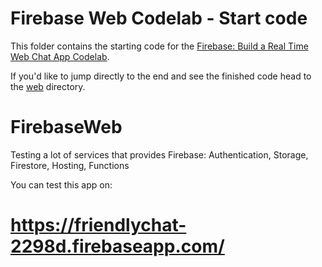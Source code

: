 # Firebase Web Codelab - Start code

This folder contains the starting code for the [Firebase: Build a Real Time Web Chat App Codelab](https://codelabs.developers.google.com/codelabs/firebase-web/).

If you'd like to jump directly to the end and see the finished code head to the [web](../web) directory.

# FirebaseWeb
Testing a lot of services that provides Firebase: Authentication, Storage, Firestore, Hosting, Functions

You can test this app on:

# https://friendlychat-2298d.firebaseapp.com/

